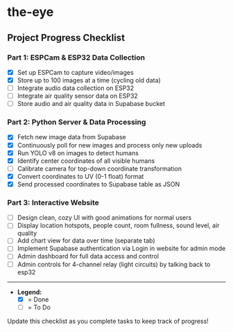 # the-eye

## Project Progress Checklist

### Part 1: ESPCam & ESP32 Data Collection
- [x] Set up ESPCam to capture video/images
- [x] Store up to 100 images at a time (cycling old data)
- [ ] Integrate audio data collection on ESP32
- [ ] Integrate air quality sensor data on ESP32
- [ ] Store audio and air quality data in Supabase bucket

### Part 2: Python Server & Data Processing
- [x] Fetch new image data from Supabase
- [x] Continuously poll for new images and process only new uploads
- [x] Run YOLO v8 on images to detect humans
- [x] Identify center coordinates of all visible humans
- [ ] Calibrate camera for top-down coordinate transformation
- [x] Convert coordinates to UV (0-1 float) format
- [x] Send processed coordinates to Supabase table as JSON

### Part 3: Interactive Website
- [ ] Design clean, cozy UI with good animations for normal users
- [ ] Display location hotspots, people count, room fullness, sound level, air quality
- [ ] Add chart view for data over time (separate tab)
- [ ] Implement Supabase authentication via Login in website for admin mode
- [ ] Admin dashboard for full data access and control
- [ ] Admin controls for 4-channel relay (light circuits) by talking back to esp32

---
- **Legend:**
  - [x] = Done
  - [ ] = To Do

Update this checklist as you complete tasks to keep track of progress!

